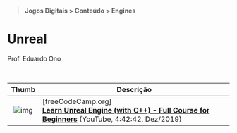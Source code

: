 > #### Jogos Digitais > Conteúdo > Engines

# Unreal

Prof. Eduardo Ono

<br>

| Thumb | Descrição |
| :-:   | --- |
| ![img](https://img.youtube.com/vi/LsNW4FPHuZE/default.jpg) | [freeCodeCamp.org]<br>[**Learn Unreal Engine (with C++) - Full Course for Beginners**](https://www.youtube.com/watch?v=LsNW4FPHuZE) (YouTube, 4:42:42, Dez/2019)

<br>
